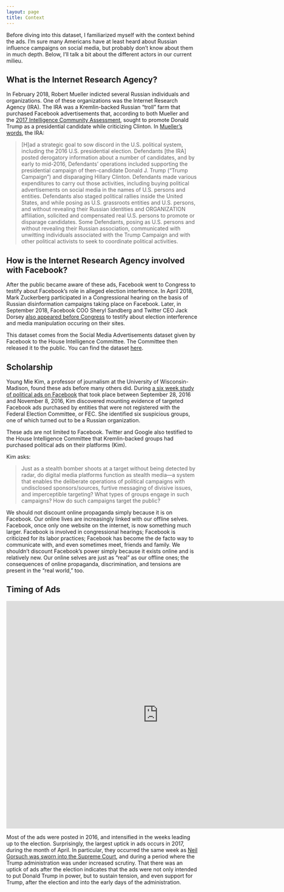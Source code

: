 ```yaml
---
layout: page
title: Context
---
```


Before diving into this dataset, I familiarized myself with the context behind the ads. I’m sure many Americans have at least heard about Russian influence campaigns on social media, but probably don’t know about them in much depth. Below, I’ll talk a bit about the different actors in our current milieu.

## What is the Internet Research Agency?

In February 2018, Robert Mueller indicted several Russian individuals and organizations. One of these organizations was the Internet Research Agency (IRA). The IRA was a Kremlin-backed Russian “troll” farm that purchased Facebook advertisements that, according to both Mueller and the [2017 Intelligence Community Assessment](https://www.intelligence.senate.gov/publications/committee-findings-2017-intelligence-community-assessment), sought to promote Donald Trump as a presidential candidate while criticizing Clinton. In [Mueller’s words](https://www.justice.gov/file/1035477/download), the IRA:

>[H]ad a strategic goal to sow discord in the U.S. political system, including the 2016 U.S. presidential election. Defendants [the IRA] posted derogatory information about a number of candidates, and by early to mid-2016, Defendants’ operations included supporting the presidential campaign of then-candidate Donald J. Trump (“Trump Campaign”) and disparaging Hillary Clinton. Defendants made various expenditures to carry out those activities, including buying political advertisements on social media in the names of U.S. persons and entities. Defendants also staged political rallies inside the United States, and while posing as U.S. grassroots entities and U.S. persons, and without revealing their Russian identities and ORGANIZATION affiliation, solicited and compensated real U.S. persons to promote or disparage candidates. Some Defendants, posing as U.S. persons and without revealing their Russian association, communicated with unwitting individuals associated with the Trump Campaign and with other political activists to seek to coordinate political activities.

## How is the Internet Research Agency involved with Facebook?

After the public became aware of these ads, Facebook went to Congress to testify about Facebook’s role in alleged election interference. In April 2018, Mark Zuckerberg participated in a Congressional hearing on the basis of Russian disinformation campaigns taking place on Facebook. Later, in September 2018, Facebook COO Sheryl Sandberg and Twitter CEO Jack Dorsey [also appeared before Congress](https://www.cnet.com/news/heres-what-facebooks-twitters-apology-tour-to-congress-looked-like-up-close/) to testify about election interference and media manipulation occuring on their sites. 

This dataset comes from the Social Media Advertisements dataset given by Facebook to the House Intelligence Committee. The Committee then released it to the public. You can find the dataset [here](https://intelligence.house.gov/social-media-content/social-media-advertisements.htm).

## Scholarship

Young Mie Kim, a professor of journalism at the University of Wisconsin-Madison, found these ads before many others did. During [a six week study of political ads on Facebook](https://www.tandfonline.com/doi/full/10.1080/10584609.2018.1476425) that took place between September 28, 2016 and November 8, 2016, Kim discovered mounting evidence of targeted Facebook ads purchased by entities that were not registered with the Federal Election Committee, or FEC. She identified six suspicious groups, one of which turned out to be a Russian organization.

These ads are not limited to Facebook. Twitter and Google also testified to the House Intelligence Committee that Kremlin-backed groups had purchased political ads on their platforms (Kim). 

Kim asks:

> Just as a stealth bomber shoots at a target without being detected by radar, do digital media platforms function as stealth media—a system that enables the deliberate operations of political campaigns with undisclosed sponsors/sources, furtive messaging of divisive issues, and imperceptible targeting? What types of groups engage in such campaigns? How do such campaigns target the public?

We should not discount online propaganda simply because it is on Facebook. Our online lives are increasingly linked with our offline selves. Facebook, once only one website on the internet, is now something much larger. Facebook is involved in congressional hearings; Facebook is criticized for its labor practices; Facebook has become the de facto way to communicate with, and even sometimes meet, friends and family. We shouldn’t discount Facebook’s power simply because it exists online and is relatively new. Our online selves are just as “real” as our offline ones; the consequences of online propaganda, discrimination, and tensions are present in the “real world,” too. 

## Timing of Ads

<iframe seamless frameborder="0" src="https://public.tableau.com/views/Timeofads/Sheet1?:embed=y&:display_count=yes&:showViZHome=no" width="800" height="600"></iframe>

Most of the ads were posted in 2016, and intensified in the weeks leading up to the election. Surprisingly, the largest uptick in ads occurs in 2017, during the month of April. In particular, they occurred the same week as [Neil Gorsuch was sworn into the Supreme Court](https://www.reuters.com/article/us-usa-court-gorsuch-idUSKBN17C10J?il=0), and during a period where the Trump administration was under increased scrutiny. That there was an uptick of ads after the election indicates that the ads were not only intended to put Donald Trump in power, but to sustain tension, and even support for Trump, after the election and into the early days of the administration. 